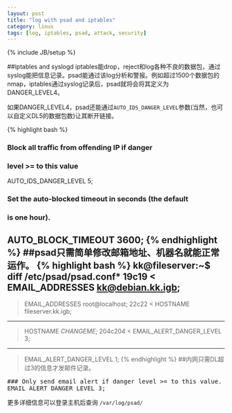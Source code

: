 ```yaml
---
layout: post
title: "log with psad and iptables"
category: linux
tags: [log, iptables, psad, attack, security]
---
```

{% include JB/setup %}

##iptables and syslogd
iptables能drop，reject和log各种不良的数据包，通过syslog能把信息记录。psad能通过该log分析和警报。例如超过1500个数据包的nmap，iptables通过syslog记录后，psad就将会将其定义为DANGER_LEVEL4。

如果DANGER_LEVEL4，psad还能通过`AUTO_IDS_DANGER_LEVEL`参数(当然，也可以自定义DL5的数据包数)让其断开链接。

{% highlight bash %}
### Block all traffic from offending IP if danger
### level &gt;= to this value
AUTO_IDS_DANGER_LEVEL 5;

### Set the auto-blocked timeout in seconds (the default
### is one hour).
AUTO_BLOCK_TIMEOUT 3600;
{% endhighlight %}
##psad只需简单修改邮箱地址、机器名就能正常运作。
{% highlight bash %}
kk@fileserver:~$ diff /etc/psad/psad.conf*
19c19
< EMAIL_ADDRESSES kk@debian.kk.igb;
---
> EMAIL_ADDRESSES root@localhost;
22c22
< HOSTNAME fileserver.kk.igb;
---
> HOSTNAME _CHANGEME_;
204c204
< EMAIL_ALERT_DANGER_LEVEL 3;
---
> EMAIL_ALERT_DANGER_LEVEL 1;
{% endhighlight %}
##内网只需DL超过3的信息才发邮件记录。
<pre lang="bash" line="1">
### Only send email alert if danger level &gt;= to this value.
EMAIL_ALERT_DANGER_LEVEL 3;
</pre>
更多详细信息可以登录主机后查询 `/var/log/psad/`

